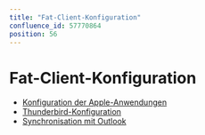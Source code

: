 ```yaml
---
title: "Fat-Client-Konfiguration"
confluence_id: 57770864
position: 56
---
```

# Fat-Client-Konfiguration


- [Konfiguration der Apple-Anwendungen](/Guide_de_l_utilisateur/Configuration_des_clients_lourds/Configuration_des_applications_Apple/)
- [Thunderbird-Konfiguration](/Guide_de_l_utilisateur/Configuration_des_clients_lourds/Configuration_de_Thunderbird/)
- [Synchronisation mit Outlook](/Guide_de_l_utilisateur/Configuration_des_clients_lourds/Synchronisation_avec_Outlook/)



